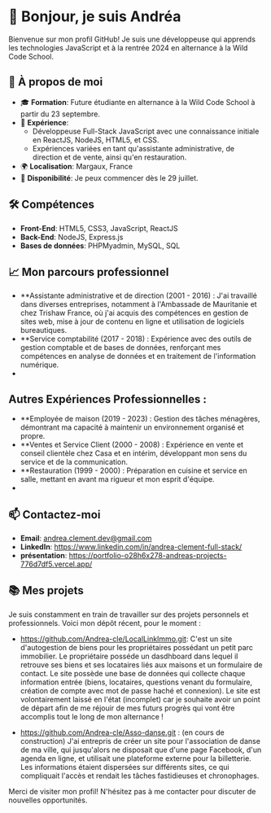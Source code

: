 # 👋 Bonjour, je suis Andréa

Bienvenue sur mon profil GitHub! Je suis une développeuse qui apprends les technologies JavaScript et à la rentrée 2024 en alternance à la Wild Code School.

## 🚀 À propos de moi

- 🎓 **Formation**: Future étudiante en alternance à la Wild Code School à partir du 23 septembre.
- 💼 **Expérience**:
  - Développeuse Full-Stack JavaScript avec une connaissance initiale en ReactJS, NodeJS, HTML5, et CSS.
  - Expériences variées en tant qu'assistante administrative, de direction et de vente, ainsi qu'en restauration.
- 🌍 **Localisation**: Margaux, France
- 📅 **Disponibilité**: Je peux commencer dès le 29 juillet.

## 🛠️ Compétences

- **Front-End**: HTML5, CSS3, JavaScript, ReactJS
- **Back-End**: NodeJS, Express.js
- **Bases de données**: PHPMyadmin, MySQL, SQL

## 📈 Mon parcours professionnel
- **Assistante administrative et de direction (2001 - 2016) : J'ai travaillé dans diverses entreprises, notamment à l'Ambassade de Mauritanie et chez Trishaw France, 
    où j'ai acquis des compétences en gestion de sites web, mise à jour de contenu en ligne et utilisation de logiciels bureautiques.
- **Service comptabilité (2017 - 2018) : Expérience avec des outils de gestion comptable et de bases de données, renforçant mes compétences en analyse de données et en
    traitement de l'information numérique.
- 
## Autres Expériences Professionnelles :

- **Employée de maison (2019 - 2023) : Gestion des tâches ménagères, démontrant ma capacité à maintenir un environnement organisé et propre.
- **Ventes et Service Client (2000 - 2008) : Expérience en vente et conseil clientèle chez Casa et en intérim, développant mon sens du service et de la communication.
- **Restauration (1999 - 2000) : Préparation en cuisine et service en salle, mettant en avant ma rigueur et mon esprit d'équipe.
- 
## 📫 Contactez-moi

- **Email**: [andrea.clement.dev@gmail.com](mailto:andrea.clement.dev@gmail.com])
- **LinkedIn**: https://www.linkedin.com/in/andrea-clement-full-stack/
- **présentation**: https://portfolio-o28h6x278-andreas-projects-776d7df5.vercel.app/

## 📚 Mes projets

Je suis constamment en train de travailler sur des projets personnels et professionnels. Voici mon dépôt récent, pour le moment :

- https://github.com/Andrea-cle/LocalLinkImmo.git: C'est un site d'autogestion de biens pour les propriétaires possédant un petit parc immobilier. Le propriétaire posséde un dasdhboard dans
    lequel il retrouve ses biens et ses locataires liés aux maisons et un formulaire de contact. Le site possède une base de données qui collecte chaque information entrée (biens, locataires,
    questions venant du formulaire, création de compte avec mot de passe haché et connexion).
    Le site est volontairement laissé en l'état (incomplet) car je souhaite avoir un point de départ afin de me réjouir de mes futurs progrès qui vont être accomplis tout le long de mon alternance !

 - https://github.com/Andrea-cle/Asso-danse.git : (en cours de construction) J'ai entrepris de créer un site pour l'association de danse de ma ville, qui jusqu'alors ne disposait que d'une page Facebook, d'un agenda en 
   ligne, et utilisait une plateforme externe pour la billetterie. Les informations étaient dispersées sur différents sites, ce qui compliquait l'accès et rendait les tâches fastidieuses et chronophages.


Merci de visiter mon profil! N'hésitez pas à me contacter pour discuter de nouvelles opportunités.
